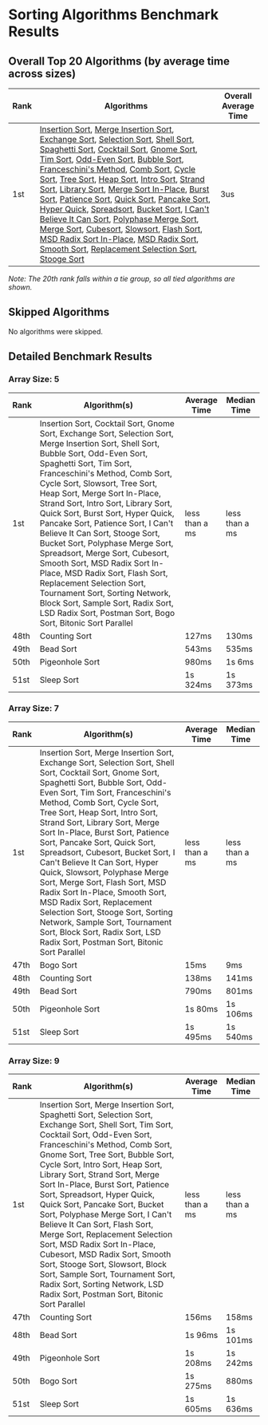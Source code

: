 # Sorting Algorithms Benchmark Results

## Overall Top 20 Algorithms (by average time across sizes)

| Rank | Algorithms | Overall Average Time |
| ---- | ---------- | -------------------- |
| 1st | [Insertion Sort](results/algorithms/Insertion_Sort.md), [Merge Insertion Sort](results/algorithms/Merge_Insertion_Sort.md), [Exchange Sort](results/algorithms/Exchange_Sort.md), [Selection Sort](results/algorithms/Selection_Sort.md), [Shell Sort](results/algorithms/Shell_Sort.md), [Spaghetti Sort](results/algorithms/Spaghetti_Sort.md), [Cocktail Sort](results/algorithms/Cocktail_Sort.md), [Gnome Sort](results/algorithms/Gnome_Sort.md), [Tim Sort](results/algorithms/Tim_Sort.md), [Odd-Even Sort](results/algorithms/Odd-Even_Sort.md), [Bubble Sort](results/algorithms/Bubble_Sort.md), [Franceschini's Method](results/algorithms/Franceschini's_Method.md), [Comb Sort](results/algorithms/Comb_Sort.md), [Cycle Sort](results/algorithms/Cycle_Sort.md), [Tree Sort](results/algorithms/Tree_Sort.md), [Heap Sort](results/algorithms/Heap_Sort.md), [Intro Sort](results/algorithms/Intro_Sort.md), [Strand Sort](results/algorithms/Strand_Sort.md), [Library Sort](results/algorithms/Library_Sort.md), [Merge Sort In-Place](results/algorithms/Merge_Sort_In-Place.md), [Burst Sort](results/algorithms/Burst_Sort.md), [Patience Sort](results/algorithms/Patience_Sort.md), [Quick Sort](results/algorithms/Quick_Sort.md), [Pancake Sort](results/algorithms/Pancake_Sort.md), [Hyper Quick](results/algorithms/Hyper_Quick.md), [Spreadsort](results/algorithms/Spreadsort.md), [Bucket Sort](results/algorithms/Bucket_Sort.md), [I Can't Believe It Can Sort](results/algorithms/I_Can't_Believe_It_Can_Sort.md), [Polyphase Merge Sort](results/algorithms/Polyphase_Merge_Sort.md), [Merge Sort](results/algorithms/Merge_Sort.md), [Cubesort](results/algorithms/Cubesort.md), [Slowsort](results/algorithms/Slowsort.md), [Flash Sort](results/algorithms/Flash_Sort.md), [MSD Radix Sort In-Place](results/algorithms/MSD_Radix_Sort_In-Place.md), [MSD Radix Sort](results/algorithms/MSD_Radix_Sort.md), [Smooth Sort](results/algorithms/Smooth_Sort.md), [Replacement Selection Sort](results/algorithms/Replacement_Selection_Sort.md), [Stooge Sort](results/algorithms/Stooge_Sort.md) | 3us |

*Note: The 20th rank falls within a tie group, so all tied algorithms are shown.*

## Skipped Algorithms

No algorithms were skipped.

## Detailed Benchmark Results

### Array Size: 5

| Rank | Algorithm(s) | Average Time | Median Time |
| ---- | ------------ | ------------ | ----------- |
| 1st | Insertion Sort, Cocktail Sort, Gnome Sort, Exchange Sort, Selection Sort, Merge Insertion Sort, Shell Sort, Bubble Sort, Odd-Even Sort, Spaghetti Sort, Tim Sort, Franceschini's Method, Comb Sort, Cycle Sort, Slowsort, Tree Sort, Heap Sort, Merge Sort In-Place, Strand Sort, Intro Sort, Library Sort, Quick Sort, Burst Sort, Hyper Quick, Pancake Sort, Patience Sort, I Can't Believe It Can Sort, Stooge Sort, Bucket Sort, Polyphase Merge Sort, Spreadsort, Merge Sort, Cubesort, Smooth Sort, MSD Radix Sort In-Place, MSD Radix Sort, Flash Sort, Replacement Selection Sort, Tournament Sort, Sorting Network, Block Sort, Sample Sort, Radix Sort, LSD Radix Sort, Postman Sort, Bogo Sort, Bitonic Sort Parallel | less than a ms | less than a ms |
| 48th | Counting Sort | 127ms | 130ms |
| 49th | Bead Sort | 543ms | 535ms |
| 50th | Pigeonhole Sort | 980ms | 1s 6ms |
| 51st | Sleep Sort | 1s 324ms | 1s 373ms |

### Array Size: 7

| Rank | Algorithm(s) | Average Time | Median Time |
| ---- | ------------ | ------------ | ----------- |
| 1st | Insertion Sort, Merge Insertion Sort, Exchange Sort, Selection Sort, Shell Sort, Cocktail Sort, Gnome Sort, Spaghetti Sort, Bubble Sort, Odd-Even Sort, Tim Sort, Franceschini's Method, Comb Sort, Cycle Sort, Tree Sort, Heap Sort, Intro Sort, Strand Sort, Library Sort, Merge Sort In-Place, Burst Sort, Patience Sort, Pancake Sort, Quick Sort, Spreadsort, Cubesort, Bucket Sort, I Can't Believe It Can Sort, Hyper Quick, Slowsort, Polyphase Merge Sort, Merge Sort, Flash Sort, MSD Radix Sort In-Place, Smooth Sort, MSD Radix Sort, Replacement Selection Sort, Stooge Sort, Sorting Network, Sample Sort, Tournament Sort, Block Sort, Radix Sort, LSD Radix Sort, Postman Sort, Bitonic Sort Parallel | less than a ms | less than a ms |
| 47th | Bogo Sort | 15ms | 9ms |
| 48th | Counting Sort | 138ms | 141ms |
| 49th | Bead Sort | 790ms | 801ms |
| 50th | Pigeonhole Sort | 1s 80ms | 1s 106ms |
| 51st | Sleep Sort | 1s 495ms | 1s 540ms |

### Array Size: 9

| Rank | Algorithm(s) | Average Time | Median Time |
| ---- | ------------ | ------------ | ----------- |
| 1st | Insertion Sort, Merge Insertion Sort, Spaghetti Sort, Selection Sort, Exchange Sort, Shell Sort, Tim Sort, Cocktail Sort, Odd-Even Sort, Franceschini's Method, Comb Sort, Gnome Sort, Tree Sort, Bubble Sort, Cycle Sort, Intro Sort, Heap Sort, Library Sort, Strand Sort, Merge Sort In-Place, Burst Sort, Patience Sort, Spreadsort, Hyper Quick, Quick Sort, Pancake Sort, Bucket Sort, Polyphase Merge Sort, I Can't Believe It Can Sort, Flash Sort, Merge Sort, Replacement Selection Sort, MSD Radix Sort In-Place, Cubesort, MSD Radix Sort, Smooth Sort, Stooge Sort, Slowsort, Block Sort, Sample Sort, Tournament Sort, Radix Sort, Sorting Network, LSD Radix Sort, Postman Sort, Bitonic Sort Parallel | less than a ms | less than a ms |
| 47th | Counting Sort | 156ms | 158ms |
| 48th | Bead Sort | 1s 96ms | 1s 101ms |
| 49th | Pigeonhole Sort | 1s 208ms | 1s 242ms |
| 50th | Bogo Sort | 1s 275ms | 880ms |
| 51st | Sleep Sort | 1s 605ms | 1s 636ms |

